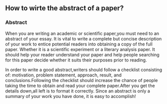 ## How to wirte the abstract of a paper?

### Abstract

When you are writing an academic or scientific paper,you must need to an abstract of your essay. It is vital to write a complete but concise description of your work to entice potential readers into obtaining a copy of the full paper. Whether it is a scientific experiment or a literary analysis paper. It should help your reader understand your paper and help people searching for this paper decide whether it suits their purposes prior to reading.

In order to write a good abstract,writers should follow a checklist consisting of: motivation, problem statement, approach, result, and conclusions.Following the checklist should increase the chance of people taking the time to obtain and read your complete paper.After you get the details down,all left is to format it correctly. Since an abstract is only a summary of your work you have done, it is easy to accomplish!

